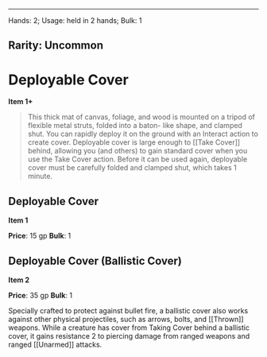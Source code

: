 
---
Hands: 2;
Usage: held in 2 hands;
Bulk: 1

Rarity: Uncommon
---

# Deployable Cover

**Item 1+**

> This thick mat of canvas, foliage, and wood is mounted on a tripod of flexible metal struts, folded into a baton- like shape, and clamped shut. You can rapidly deploy it on the ground with an Interact action to create cover. Deployable cover is large enough to [[Take Cover]] behind, allowing you (and others) to gain standard cover when you use the Take Cover action. Before it can be used again, deployable cover must be carefully folded and clamped shut, which takes 1 minute.

## Deployable Cover

**Item 1**

**Price**: 15 gp
**Bulk**: 1

## Deployable Cover (Ballistic Cover)

**Item 2**

**Price**: 35 gp
**Bulk**: 1

Specially crafted to protect against bullet fire, a ballistic cover also works against other physical projectiles, such as arrows, bolts, and [[Thrown]] weapons. While a creature has cover from Taking Cover behind a ballistic cover, it gains resistance 2 to piercing damage from ranged weapons and ranged [[Unarmed]] attacks.
